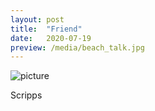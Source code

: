 ```yaml
---
layout: post
title:  "Friend"
date:   2020-07-19
preview: /media/beach_talk.jpg
---
```


![picture](/media/beach_talkBig.jpg)

Scripps
